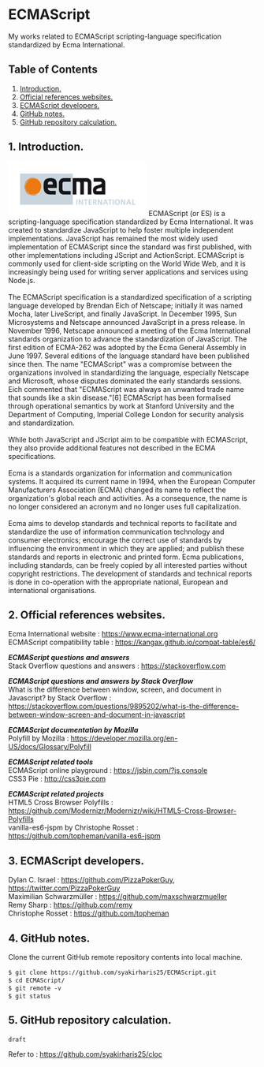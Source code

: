 # ECMAScript
My works related to ECMAScript scripting-language specification standardized by Ecma International.

## Table of Contents
1. [Introduction.](#introduction)
2. [Official references websites.](#references)
3. [ECMAScript developers.](#developers)
4. [GitHub notes.](#github)
5. [GitHub repository calculation.](#calculation)

<a name="introduction"></a>
## 1. Introduction.
<img src="ecma-logo.jpg" height="110"> 
ECMAScript (or ES) is a scripting-language specification standardized by Ecma International. It was created to standardize JavaScript to help foster multiple independent implementations. JavaScript has remained the most widely used implementation of ECMAScript since the standard was first published, with other implementations including JScript and ActionScript. ECMAScript is commonly used for client-side scripting on the World Wide Web, and it is increasingly being used for writing server applications and services using Node.js.
<br /><br />
The ECMAScript specification is a standardized specification of a scripting language developed by Brendan Eich of Netscape; initially it was named Mocha, later LiveScript, and finally JavaScript. In December 1995, Sun Microsystems and Netscape announced JavaScript in a press release. In November 1996, Netscape announced a meeting of the Ecma International standards organization to advance the standardization of JavaScript. The first edition of ECMA-262 was adopted by the Ecma General Assembly in June 1997. Several editions of the language standard have been published since then. The name "ECMAScript" was a compromise between the organizations involved in standardizing the language, especially Netscape and Microsoft, whose disputes dominated the early standards sessions. Eich commented that "ECMAScript was always an unwanted trade name that sounds like a skin disease."[6] ECMAScript has been formalised through operational semantics by work at Stanford University and the Department of Computing, Imperial College London for security analysis and standardization.
<br /><br />
While both JavaScript and JScript aim to be compatible with ECMAScript, they also provide additional features not described in the ECMA specifications.
<br /><br />
Ecma is a standards organization for information and communication systems. It acquired its current name in 1994, when the European Computer Manufacturers Association (ECMA) changed its name to reflect the organization's global reach and activities. As a consequence, the name is no longer considered an acronym and no longer uses full capitalization.
<br /><br />
Ecma aims to develop standards and technical reports to facilitate and standardize the use of information communication technology and consumer electronics; encourage the correct use of standards by influencing the environment in which they are applied; and publish these standards and reports in electronic and printed form. Ecma publications, including standards, can be freely copied by all interested parties without copyright restrictions. The development of standards and technical reports is done in co-operation with the appropriate national, European and international organisations.

<a name="references"></a>
## 2. Official references websites. 
Ecma International website : https://www.ecma-international.org <br />
ECMAScript compatibility table : https://kangax.github.io/compat-table/es6/ <br />

**_ECMAScript questions and answers_** <br />
Stack Overflow questions and answers : https://stackoverflow.com <br />

**_ECMAScript questions and answers by Stack Overflow_** <br />
What is the difference between window, screen, and document in Javascript? by Stack Overflow : https://stackoverflow.com/questions/9895202/what-is-the-difference-between-window-screen-and-document-in-javascript <br />

**_ECMAScript documentation by Mozilla_** <br />
Polyfill by Mozilla : https://developer.mozilla.org/en-US/docs/Glossary/Polyfill <br />

**_ECMAScript related tools_** <br />
ECMAScript online playground : https://jsbin.com/?js,console <br />
CSS3 Pie : http://css3pie.com <br />

**_ECMAScript related projects_** <br />
HTML5 Cross Browser Polyfills : https://github.com/Modernizr/Modernizr/wiki/HTML5-Cross-Browser-Polyfills <br />
vanilla-es6-jspm by Christophe Rosset : https://github.com/topheman/vanilla-es6-jspm <br />

<a name="developers"></a>
## 3. ECMAScript developers.
Dylan C. Israel : https://github.com/PizzaPokerGuy, https://twitter.com/PizzaPokerGuy <br />
Maximilian Schwarzmüller : https://github.com/maxschwarzmueller <br />
Remy Sharp : https://github.com/remy <br />
Christophe Rosset : https://github.com/topheman <br />
 
<a name="github"></a>
## 4. GitHub notes.
Clone the current GitHub remote repository contents into local machine.
```
$ git clone https://github.com/syakirharis25/ECMAScript.git
$ cd ECMAScript/
$ git remote -v
$ git status
```

<a name="calculation"></a>
## 5. GitHub repository calculation.
```
draft
```
Refer to : https://github.com/syakirharis25/cloc
